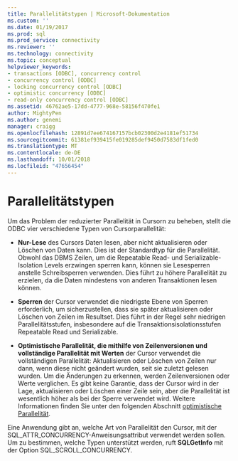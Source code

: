 ```yaml
---
title: Parallelitätstypen | Microsoft-Dokumentation
ms.custom: ''
ms.date: 01/19/2017
ms.prod: sql
ms.prod_service: connectivity
ms.reviewer: ''
ms.technology: connectivity
ms.topic: conceptual
helpviewer_keywords:
- transactions [ODBC], concurrency control
- concurrency control [ODBC]
- locking concurrency control [ODBC]
- optimistic concurrency [ODBC]
- read-only concurrency control [ODBC]
ms.assetid: 46762ae5-17dd-4777-968e-58156f470fe1
author: MightyPen
ms.author: genemi
manager: craigg
ms.openlocfilehash: 12891d7ee674167157bcb02300d2e4181ef51734
ms.sourcegitcommit: 61381ef939415fe019285def9450d7583df1fed0
ms.translationtype: MT
ms.contentlocale: de-DE
ms.lasthandoff: 10/01/2018
ms.locfileid: "47656454"
---
```

# <a name="concurrency-types"></a>Parallelitätstypen
Um das Problem der reduzierter Parallelität in Cursorn zu beheben, stellt die ODBC vier verschiedene Typen von Cursorparallelität:  
  
-   **Nur-Lese** des Cursors Daten lesen, aber nicht aktualisieren oder Löschen von Daten kann. Dies ist der Standardtyp für die Parallelität. Obwohl das DBMS Zeilen, um die Repeatable Read- und Serializable-Isolation Levels erzwingen sperren kann, können sie Lesesperren anstelle Schreibsperren verwenden. Dies führt zu höhere Parallelität zu erzielen, da die Daten mindestens von anderen Transaktionen lesen können.  
  
-   **Sperren** der Cursor verwendet die niedrigste Ebene von Sperren erforderlich, um sicherzustellen, dass sie später aktualisieren oder Löschen von Zeilen im Resultset. Dies führt in der Regel sehr niedrigen Parallelitätsstufen, insbesondere auf die Transaktionsisolationsstufen Repeatable Read und Serializable.  
  
-   **Optimistische Parallelität, die mithilfe von Zeilenversionen und vollständige Parallelität mit Werten** der Cursor verwendet die vollständigen Parallelität: Aktualisieren oder Löschen von Zeilen nur dann, wenn diese nicht geändert wurden, seit sie zuletzt gelesen wurden. Um die Änderungen zu erkennen, werden Zeilenversionen oder Werte verglichen. Es gibt keine Garantie, dass der Cursor wird in der Lage, aktualisieren oder Löschen einer Zeile sein, aber die Parallelität ist wesentlich höher als bei der Sperre verwendet wird. Weitere Informationen finden Sie unter den folgenden Abschnitt [optimistische Parallelität](../../../odbc/reference/develop-app/optimistic-concurrency.md).  
  
 Eine Anwendung gibt an, welche Art von Parallelität den Cursor, mit der SQL_ATTR_CONCURRENCY-Anweisungsattribut verwendet werden sollen. Um zu bestimmen, welche Typen unterstützt werden, ruft **SQLGetInfo** mit der Option SQL_SCROLL_CONCURRENCY.

